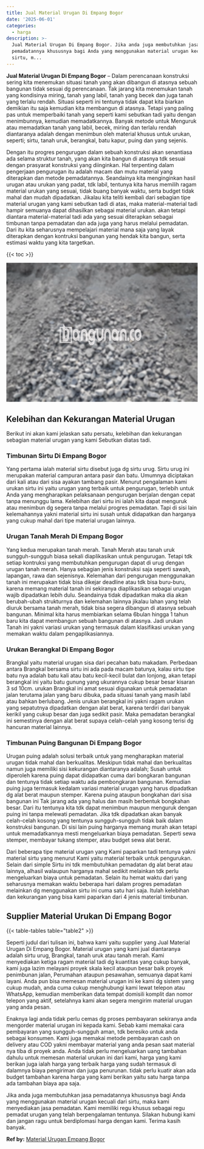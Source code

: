 ```yaml
---
title: Jual Material Urugan Di Empang Bogor
date: '2025-06-01'
categories:
  - harga
description: >-
  Jual Material Urugan Di Empang Bogor. Jika anda juga membutuhkan jasa
  pemadatannya khususnya bagi Anda yang menggunakan material urugan kecuali dari
  sirtu, m...
---
```


**Jual Material Urugan Di Empang Bogor** – Dalam perencanaan konstruksi sering kita menemukan situasi tanah yang akan dibangun di atasnya sebuah bangunan tidak sesuai dg perencanaan. Tak jarang kita menemukan tanah yang kondisinya miring, tanah yang labil, tanah yang becek dan juga tanah yang terlalu rendah. Situasi seperti ini tentunya tidak dapat kita biarkan demikian itu saja kemudian kita membangun di atasnya. Tetapi yang paling pas untuk memperbaiki tanah yang seperti kami sebutkan tadi yaitu dengan menimbunnya, kemudian memadatkannya. Banyak metode untuk Menguruk atau memadatkan tanah yang labil, becek, miring dan terlalu rendah diantaranya adalah dengan menimbun oleh material khusus untuk urukan, seperti; sirtu, tanah uruk, berangkal, batu kapur, puing dan yang sejenis.

Dengan itu progres pengurugan dalam sebuah konstruksi akan senantiasa ada selama struktur tanah, yang akan kita bangun di atasnya tdk sesuai dengan prasyarat konstruksi yang diinginkan. Hal terpenting dalam pengerjaan pengurugan itu adalah macam dan mutu material yang diterapkan dan metode pemadatannya. Seandainya kita menginginkan hasil urugan atau urukan yang padat, tdk labil, tentunya kita harus memilih ragam material urukan yang sesuai, tidak buang banyak waktu, serta budget tidak mahal dan mudah dipadatkan. Jikalau kita teliti kembali dari sebagian tipe material urugan yang kami sebutkan tadi di atas, maka material-material tadi hampir semuanya dapat dihasilkan sebagai material urukan. akan tetapi diantara material-material tadi ada yang sesuai diterapkan sebagai timbunan tanpa pemadatan dan ada juga yang harus melalui pemadatan. Dari itu kita seharusnya mempelajari material mana saja yang layak diterapkan dengan kontruksi bangunan yang hendak kita bangun, serta estimasi waktu yang kita targetkan.

{{< toc >}}

![Jual Material Urugan Di Empang Bogor](/images/jual-urugan-25.png)

## Kelebihan dan Kekurangan Material Urugan

Berikut ini akan kami jelaskan satu persatu, kelebihan dan kekurangan sebagian material urugan yang kami Sebutkan diatas tadi.

### Timbunan Sirtu Di Empang Bogor

Yang pertama ialah material sirtu disebut juga dg sirtu urug. Sirtu urug ini merupakan material campuran antara pasir dan batu. Umumnya diciptakan dari kali atau dari sisa ayakan tambang pasir. Menurut pengalaman kami urukan sirtu ini yaitu urugan yang terbaik untuk pengurugan, terlebih untuk Anda yang mengharapkan pelaksanaan pengurugan berjalan dengan cepat tanpa menunggu lama. Kelebihan dari sirtu ini ialah kita dapat menguruk atau menimbun dg segera tanpa melalui progres pemadatan. Tapi di sisi lain kelemahannya yakni material sirtu ini susah untuk didapatkan dan harganya yang cukup mahal dari tipe material urugan lainnya.

### Urugan Tanah Merah Di Empang Bogor

Yang kedua merupakan tanah merah. Tanah Merah atau tanah uruk sungguh-sungguh biasa sekali diaplikasikan untuk pengurugan. Tetapi tdk setiap kontruksi yang membutuhkan pengurugan dapat di urug dengan urugan tanah merah. Hanya sebagian jenis konstruksi saja seperti sawah, lapangan, rawa dan sejenisnya. Kelemahan dari pengurugan menggunakan tanah ini merupakan tidak bisa dikejar deadline atau tdk bisa buru-buru, karena memang material tanah ini sekiranya diaplikasikan sebagai urugan wajib dipadatkan lebih dulu. Seandainya tidak dipadatkan maka dia akan berubah-ubah strukturnya dan kelemahan lainnya jikalau lahan yang telah diuruk bersama tanah merah, tidak bisa segera dibangun di atasnya sebuah bangunan. Minimal kita harus membiarkan selama 6bulan hingga 1 tahun baru kita dapat membangun sebuah bangunan di atasnya. Jadi urukan Tanah ini yakni variasi urukan yang termasuk dalam klasifikasi urukan yang memakan waktu dalam pengaplikasiannya.

### Urukan Berangkal Di Empang Bogor

Brangkal yaitu material urugan sisa dari pecahan batu makadam. Perbedaan antara Brangkal bersama sirtu ini ada pada macam batunya, kalau sirtu tipe batu nya adalah batu kali atau batu kecil-kecil bulat dan lonjong, akan tetapi berangkal ini yaitu batu gunung yang ukurannya cukup besar besar kisaran 3 sd 10cm. urukan Brangkal ini amat sesuai digunakan untuk pemadatan jalan terutama jalan yang baru dibuka, pada situasi tanah yang masih labil atau bahkan berlubang. Jenis urukan berangkal ini yakni ragam urukan yang sepatutnya dipadatkan dengan alat berat, karena terdiri dari banyak kerikil yang cukup besar dan juga sedikit pasir. Maka pemadatan berangkal ini semestinya dengan alat berat supaya celah-celah yang kosong terisi dg hancuran material lainnya.

### Timbunan Puing Bangunan Di Empang Bogor

Urugan puing adalah solusi terbaik untuk yang mengharapkan material urugan tidak mahal dan berkualitas. Meskipun tidak mahal dan berkualitas namun juga memiliki sisi kekurangan diantaranya adalah; Susah untuk diperoleh karena puing dapat didapatkan cuma dari bongkaran bangunan dan tentunya tidak setiap waktu ada pembongkaran bangunan. Kemudian puing juga termasuk kedalam variasi material urugan yang harus dipadatkan dg alat berat maupun stemper. Karena puing ataupun bongkahan dari sisa bangunan ini Tak jarang ada yang halus dan masih berbentuk bongkahan besar. Dari itu tentunya kita tdk dapat menimbun maupun menguruk dengan puing ini tanpa melewati pemadatan. Jika tdk dipadatkan akan banyak celah-celah kosong yang tentunya sungguh-sungguh tidak baik dalam konstruksi bangunan. Di sisi lain puing harganya memang murah akan tetapi untuk memadatkannya mesti mengeluarkan biaya pemadatan. Seperti sewa stemper, membayar tukang stemper, atau budget sewa alat berat.

Dari beberapa tipe material urugan yang Kami paparkan tadi tentunya yakni material sirtu yang menurut Kami yaitu material terbaik untuk pengurukan. Selain dari simple Sirtu ini tdk membutuhkan pemadatan dg alat berat atau lainnya, alhasil walaupun harganya mahal sedikit melainkan tdk perlu mengeluarkan biaya untuk pemadatan. Selain itu hemat waktu dari yang seharusnya memakan waktu beberapa hari dalam progres pemadatan melainkan dg menggunakan sirtu ini cuma satu hari saja. Itulah kelebihan dan kekurangan yang bisa kami paparkan dari 4 jenis material timbunan.

## Supplier Material Urukan Di Empang Bogor

{{< table-tables table="table2" >}}

Seperti judul dari tulisan ini, bahwa kami yaitu supplier yang Jual Material Urugan Di Empang Bogor. Material urugan yang kami jual diantaranya adalah sirtu urug, Brangkal, tanah uruk atau tanah merah. Kami menyediakan ketiga ragam material tadi dg kuantitas yang cukup banyak, kami juga lazim melayani proyek skala kecil ataupun besar baik proyek penimbunan jalan, Perumahan ataupun pesawahan, semuanya dapat kami layani. Anda pun bisa memesan material urugan ini ke kami dg sistem yang cukup mudah, anda cuma cukup menghubungi kami lewat telepon atau WhatsApp, kemudian memberikan data tempat domisili komplit dan nomor telepon yang aktif, setelahnya kami akan segera mengirim material urugan yang anda pesan.

Enaknya lagi anda tidak perlu cemas dg proses pembayaran sekiranya anda mengorder material urugan ini kepada kami. Sebab kami memakai cara pembayaran yang sungguh-sungguh aman, tdk beresiko untuk anda sebagai konsumen. Kami juga memakai metode pembayaran cash on delivery atau COD yakni membayar material yang anda pesan saat material nya tiba di proyek anda. Anda tidak perlu mengeluarkan uang tambahan dahulu untuk memesan material urukan ini dari kami, harga yang kami berikan juga ialah harga yang terbaik harga yang sudah termasuk di dalamnya biaya pengiriman dan juga penurunan. tidak perlu kuatir akan ada budget tambahan karena harga yang kami berikan yaitu satu harga tanpa ada tambahan biaya apa saja.

Jika anda juga membutuhkan jasa pemadatannya khususnya bagi Anda yang menggunakan material urugan kecuali dari sirtu, maka kami menyediakan jasa pemadatan. Kami memiliki regu khusus sebagai regu pemadat urugan yang telah berpengalaman tentunya. Silakan hubungi kami dan jangan ragu untuk berdiplomasi harga dengan kami. Terima kasih banyak.

**Ref by:** [Material Urugan Empang Bogor](https://id.wikipedia.org/wiki/Material)
